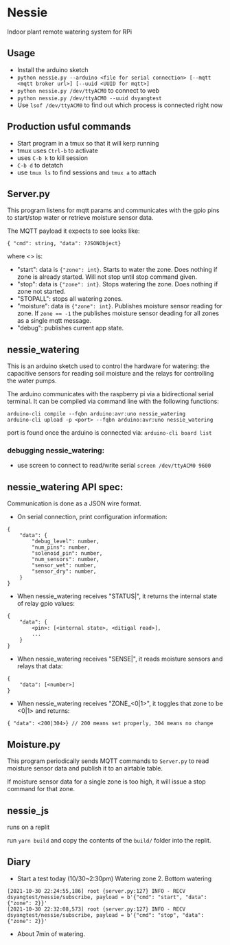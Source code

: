 
# Nessie

Indoor plant remote watering system for RPi

## Usage
- Install the arduino sketch
- `python nessie.py --arduino <file for serial connection> [--mqtt <mqtt broker url>] [--uuid <UUID for mqtt>]`
- `python nessie.py /dev/ttyACM0` to connect to web
- `python nessie.py /dev/ttyACM0 --uuid dsyangtest`
- Use `lsof /dev/ttyACM0` to find out which process is connected right now


## Production usful commands
- Start program in a tmux so that it will kerp running
- tmux uses `Ctrl-b` to activate
- uses `C-b k` to kill session
- `C-b d` to detatch
- use `tmux ls` to find sessions and `tmux a` to attach

## Server.py

This program listens for mqtt params and communicates with the gpio pins to start/stop water or retrieve moisture sensor data.

The MQTT payload it expects to see looks like:
```
{ "cmd": string, "data": ?JSONObject}
```
where <> is:
- "start": data is `{"zone": int}`. Starts to water the zone. Does nothing if zone is already started. Will not stop until stop command given.
- "stop": data is `{"zone": int}`. Stops watering the zone. Does nothing if zone not started.
- "STOPALL": stops all watering zones.
- "moisture": data is `{"zone": int}`. Publishes moisture sensor reading for zone. If `zone == -1` the publishes moisture sensor deading for all zones as a single mqtt message.
- "debug": publishes current app state.

## nessie\_watering

This is an arduino sketch used to control the hardware for watering: the capacitive sensors for reading soil moisture and the relays for controlling the water pumps.

The arduino communicates with the raspberry pi via a bidirectional serial terminal. It can be compiled via command line with the following functions:

```
arduino-cli compile --fqbn arduino:avr:uno nessie_watering
arduino-cli upload -p <port> --fqbn arduino:avr:uno nessie_watering
```

port is found once the arduino is connected via:
`arduino-cli board list`

### debugging nessie\_watering:
- use screen to connect to read/write serial
`screen /dev/ttyACM0 9600`

## nessie\_watering API spec:
Communication is done as a JSON wire format.
- On serial connection, print configuration information:
```
{
    "data": {
        "debug_level": number,
        "num_pins": number,
        "solenoid_pin": number,
        "num_sensors": number,
        "sensor_wet": number,
        "sensor_dry": number,
    }
}
```
- When nessie\_watering receives "STATUS|", it returns the internal state of relay gpio values:
```
{
    "data": {
        <pin>: [<internal state>, <ditigal read>],
        ...
    }
}
```
- When nessie\_watering receives "SENSE|", it reads moisture sensors and relays that data:
```
{
    "data": [<number>]
}
```
- When nessie\_watering receives "ZONE<num>_<0|1>", it toggles that zone to be <0|1> and returns:
```
{ "data": <200|304>} // 200 means set properly, 304 means no change
```


## Moisture.py

This program periodically sends MQTT commands to `Server.py` to read moisture sensor data and publish it to an airtable table.

If moisture sensor data for a single zone is too high, it will issue a stop command for that zone.



## nessie\_js

runs on a replit

run `yarn build` and copy the contents of the `build/` folder into the replit.

## Diary
- Start a test today (10/30~2:30pm) Watering zone 2. Bottom watering
```
[2021-10-30 22:24:55,186] root {server.py:127} INFO - RECV dsyangtest/nessie/subscribe, payload = b'{"cmd": "start", "data":{"zone": 2}}'
[2021-10-30 22:32:08,573] root {server.py:127} INFO - RECV dsyangtest/nessie/subscribe, payload = b'{"cmd": "stop", "data":{"zone": 2}}'
```
- About 7min of watering.

